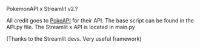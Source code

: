 PokemonAPI x Streamlit 
v2.?

All credit goes to [PokeAPI](https://pokeapi.co/) for their API. The base script can be found in the API.py file. 
The Streamlit x API is located in main.py

(Thanks to the Streamlit devs. Very useful framework)


